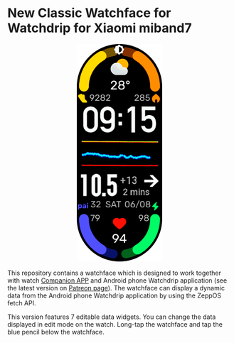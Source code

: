  # New Classic Watchface for Watchdrip for Xiaomi miband7
 <p align="center">
 <img src="https://github.com/miguelavh/new-classic-wface-miband7-watchdrip/blob/36749f287ae66f681071966e76539999b2636a06/assets/mi-band7/images/preview.gif" alt="Watchface preview"/>
 </p>
 
 <p>This repository contains a watchface which is designed to work together with watch <a href="https://github.com/bigdigital/zeppos_watchdrip_app" target="_blank">Companion APP</a> and Android phone Watchdrip application (see the latest version on <a href="https://www.patreon.com/xdrip_miband" target="_blank">Patreon page</a>). The watchface can display a dynamic data from the Android phone Watchdrip application by using the ZeppOS fetch API.</p>

<p>This version features 7 editable data widgets. You can change the data displayed in edit mode on the watch. Long-tap the watchface and tap the blue pencil below the watchface.</p>


